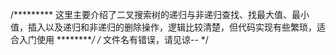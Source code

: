 /*********
这里主要介绍了二叉搜索树的递归与非递归查找、找最大值、最小值，插入以及递归和非递归的删除操作，逻辑比较清楚，但代码实现有些繁琐，适合入门使用
*********/
/*
文件名有错误，请见谅--
*/
